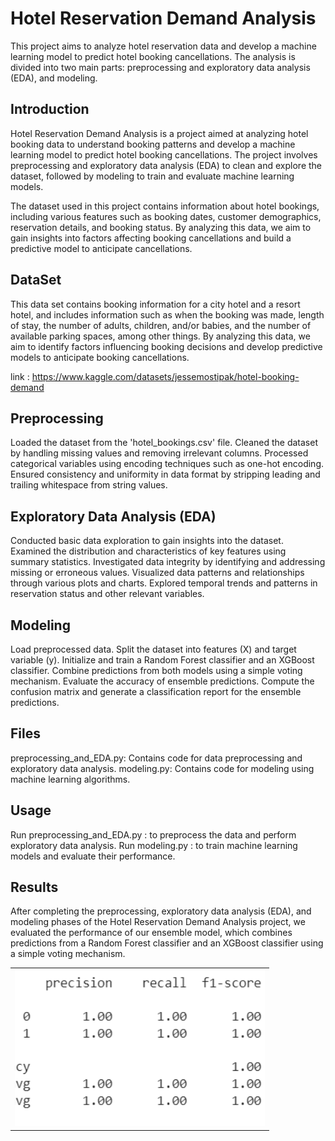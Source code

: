 
# Hotel Reservation Demand Analysis

This project aims to analyze hotel reservation data and develop a machine learning model to predict hotel booking cancellations. The analysis is divided into two main parts: preprocessing and exploratory data analysis (EDA), and modeling.


## Introduction

Hotel Reservation Demand Analysis is a project aimed at analyzing hotel booking data to understand booking patterns and develop a machine learning model to predict hotel booking cancellations. The project involves preprocessing and exploratory data analysis (EDA) to clean and explore the dataset, followed by modeling to train and evaluate machine learning models.

The dataset used in this project contains information about hotel bookings, including various features such as booking dates, customer demographics, reservation details, and booking status. By analyzing this data, we aim to gain insights into factors affecting booking cancellations and build a predictive model to anticipate cancellations.


## DataSet
This data set contains booking information for a city hotel and a resort hotel, and includes information such as when the booking was made, length of stay, the number of adults, children, and/or babies, and the number of available parking spaces, among other things. 
By analyzing this data, we aim to identify factors influencing booking decisions and develop predictive models to anticipate booking cancellations.


link : https://www.kaggle.com/datasets/jessemostipak/hotel-booking-demand
## Preprocessing

Loaded the dataset from the 'hotel_bookings.csv' file.
Cleaned the dataset by handling missing values and removing irrelevant columns.
Processed categorical variables using encoding techniques such as one-hot encoding.
Ensured consistency and uniformity in data format by stripping leading and trailing whitespace from string values.
## Exploratory Data Analysis (EDA)

Conducted basic data exploration to gain insights into the dataset.
Examined the distribution and characteristics of key features using summary statistics.
Investigated data integrity by identifying and addressing missing or erroneous values.
Visualized data patterns and relationships through various plots and charts.
Explored temporal trends and patterns in reservation status and other relevant variables.
##  Modeling

Load preprocessed data.
Split the dataset into features (X) and target variable (y).
Initialize and train a Random Forest classifier and an XGBoost classifier.
Combine predictions from both models using a simple voting mechanism.
Evaluate the accuracy of ensemble predictions.
Compute the confusion matrix and generate a classification report for the ensemble predictions.
## Files

preprocessing_and_EDA.py:   Contains code for data preprocessing and exploratory data analysis.
modeling.py:   Contains code for modeling using machine learning algorithms.
## Usage

Run preprocessing_and_EDA.py : to preprocess the data and perform exploratory data analysis.
Run modeling.py : to train machine learning models and evaluate their performance.

## Results

After completing the preprocessing, exploratory data analysis (EDA), and modeling phases of the Hotel Reservation Demand Analysis project, we evaluated the performance of our ensemble model, which combines predictions from a Random Forest classifier and an XGBoost classifier using a simple voting mechanism.

<table>
  <tr>
    <td>
      <img src="Images/class_report.png" alt="Classification Report" style="width: 400px; height: 250px; object-fit: cover" title="classification report"/>
    </td>
  </tr>
</table>



 
